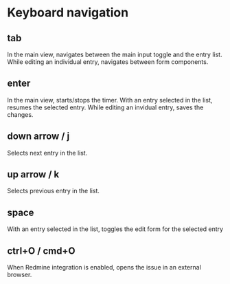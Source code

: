 # Keyboard navigation

## tab
In the main view, navigates between the main input toggle and the entry list.
While editing an individual entry, navigates between form components.

## enter
In the main view, starts/stops the timer.
With an entry selected in the list, resumes the selected entry.
While editing an invidual entry, saves the changes.

## down arrow / j
Selects next entry in the list.

## up arrow / k
Selects previous entry in the list.

## space
With an entry selected in the list, toggles the edit form for the selected entry

## ctrl+O / cmd+O
When Redmine integration is enabled, opens the issue in an external browser.

